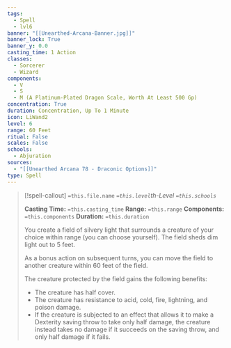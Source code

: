 ```yaml
---
tags:
  - Spell
  - lvl6
banner: "[[Unearthed-Arcana-Banner.jpg]]"
banner_lock: True
banner_y: 0.0
casting_time: 1 Action
classes:
  - Sorcerer
  - Wizard
components:
  - V
  - S
  - M (A Platinum-Plated Dragon Scale, Worth At Least 500 Gp)
concentration: True
duration: Concentration, Up To 1 Minute
icon: LiWand2
level: 6
range: 60 Feet
ritual: False
scales: False
schools:
  - Abjuration
sources:
  - "[[Unearthed Arcana 78 - Draconic Options]]"
type: Spell
---
```

>[!spell-callout] `=this.file.name`
>*`=this.level`th-Level `=this.schools`*
>
>**Casting Time:** `=this.casting_time`
>**Range:** `=this.range`
>**Components:** `=this.components`
>**Duration:** `=this.duration`
>
>You create a field of silvery light that surrounds a creature of your choice within range (you can choose yourself). The field sheds dim light out to 5 feet.
>
>As a bonus action on subsequent turns, you can move the field to another creature within 60 feet of the field.
>
>The creature protected by the field gains the following benefits:
>
>* The creature has half cover.
>* The creature has resistance to acid, cold, fire, lightning, and poison damage.
>* If the creature is subjected to an effect that allows it to make a Dexterity saving throw to take only half damage, the creature instead takes no damage if it succeeds on the saving throw, and only half damage if it fails.
>
>
